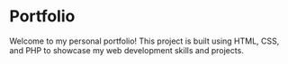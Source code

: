# Portfolio
Welcome to my personal portfolio! This project is built using HTML, CSS, and PHP to showcase my web development skills and projects.
